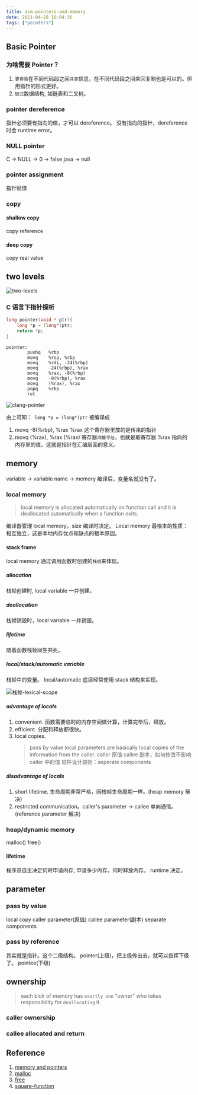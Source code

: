 ```yaml
---
title: asm-pointers-and-memory
date: 2021-04-28 16:04:36
tags: ["pointers"]
---
```


## Basic Pointer

### 为啥需要 Pointer？

1. `更容易`在不同代码段之间`共享`信息，在不同代码段之间来回复制也是可以的。但用指针的形式更好。
2. `链式`数据结构, 如链表和二叉树。

### pointer dereference

指针必须要有指向的值，才可以 dereference。
没有指向的指针，dereference 时会 runtime error。

### NULL pointer

C -> NULL -> 0 -> false
java -> null

### pointer assignment

指针赋值

### copy

#### shallow copy

copy reference

#### deep copy

copy real value

## two levels

![two-levels](https://gitee.com/stardustman/pictrues/raw/master/img/clang/memory_and_pointers-two-levels.svg)

### C 语言下指针探析

```c
long pointer(void * ptr){
    long *p = (long*)ptr;
    return *p;
}
```

```
pointer:
        pushq   %rbp
        movq    %rsp, %rbp
        movq    %rdi, -24(%rbp)
        movq    -24(%rbp), %rax
        movq    %rax, -8(%rbp)
        movq    -8(%rbp), %rax
        movq    (%rax), %rax
        popq    %rbp
        ret
```

![clang-pointer](https://gitee.com/stardustman/pictrues/raw/master/img/clang/asm-pointer.png)

由上可知：` long *p = (long*)ptr` 被编译成         
1. movq    -8(%rbp), %rax   %rax 这个寄存器里放的是传来的指针
2. movq    (%rax), %rax     (%rax) 寄存器`间接寻址`，也就是取寄存器 %rax 指向的内存里的值。这就是指针在汇编层面的意义。


## memory

variable -> variable name -> memory
编译后，变量名就没有了。

### local memory

> local memory is allocated automatically on function call and it is deallocated automatically when a function exits.

编译器管理 local memory，size 编译时决定。
Local memory 最根本的性质：相互独立，这是本地内存优点和缺点的根本原因。


#### stack frame

local memory 通过调用函数时创建的`栈帧`来体现。

##### allocation

栈帧创建时, local variable 一并创建。

##### deallocation

栈帧销毁时，local variable 一并销毁。

##### lifetime

随着函数栈帧同生共死。

##### local/stack/automatic variable

栈帧中的变量。
local/automatic 底层经常使用 stack 结构来实现。

![栈帧-lexical-scope](https://gitee.com/stardustman/pictrues/raw/master/img/clang/clang-square-function.png)

##### advantage of locals

1. convenient. 函数需要临时的内存空间做计算，计算完毕后，释放。
2. efficient. 分配和释放都很快。
3. local copies.
   > pass by value
   > local parameters are basically local copies of the information from the caller.
   > caller 原值
   > callee 副本，如何修改不影响 caller 中的值
   > 软件设计原则：seperate components

##### disadvantage of locals

1. short lifetime. 生命周期非常严格，同栈帧生命周期一样。(heap memory 解决)
2. restricted communication。caller's parameter -> callee 单向通信。(reference parameter 解决) 

### heap/dynamic memory

malloc()
free()

#### lifetime

程序员自主决定何时申请内存, 申请多少内存，何时释放内存。
runtime 决定。


##  parameter

### pass by value

local copy
caller parameter(原值)
callee parameter(副本)
separate components

### pass by reference

其实就是指针。这个二级结构。
pointer(上级)，把上级传出去，就可以指挥下级了。
pointee(下级)

## ownership

> each blok of memory has `exactly one` "owner" who takes responsibility for `deallocating` it.

### caller ownership

### callee allocated and return


## Reference
1. [memory and pointers](http://cslibrary.stanford.edu/102/)
2. [malloc](https://man7.org/linux/man-pages/man3/malloc.3.html)
3. [free](https://man7.org/linux/man-pages/man3/free.3p.html)
4. [square-function](https://godbolt.org/z/ncfo1q4M7)



